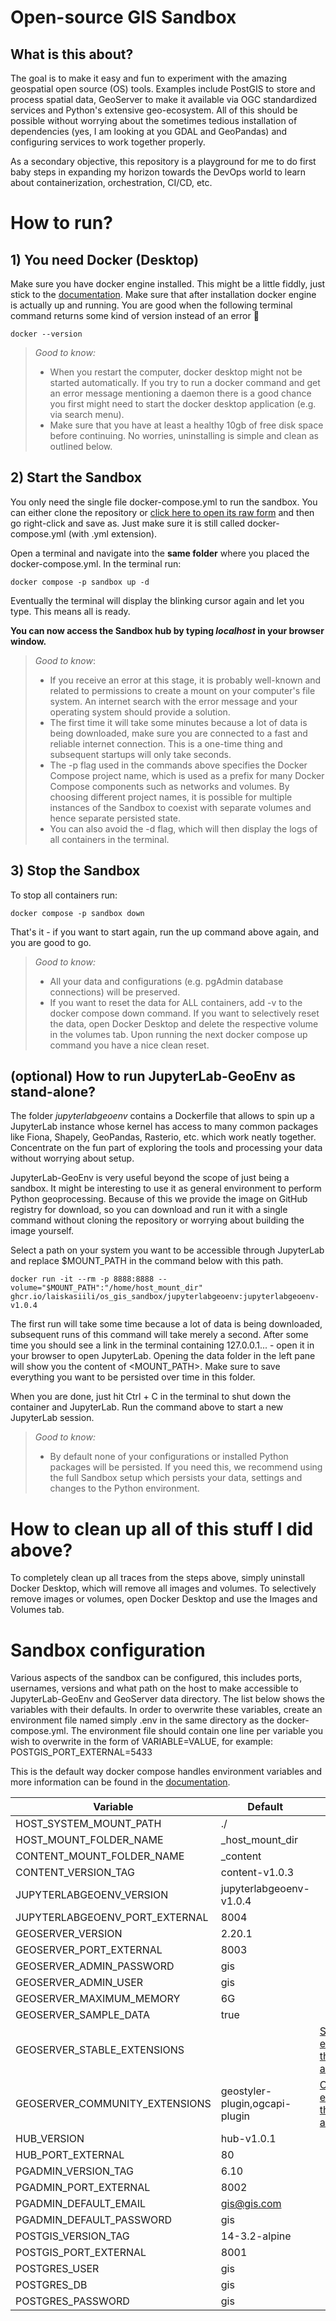 # Open-source GIS Sandbox

## What is this about?

The goal is to make it easy and fun to experiment with the amazing geospatial
open source (OS) tools. Examples include PostGIS to store and process spatial
data, GeoServer to make it available via OGC standardized services and Python's
extensive geo-ecosystem. All of this should be possible without worrying about
the sometimes tedious installation of dependencies (yes, I am looking at you
GDAL and GeoPandas) and configuring services to work together properly.

As a secondary objective, this repository is a playground for me to do first
baby steps in expanding my horizon towards the DevOps world to learn about
containerization, orchestration, CI/CD, etc.

# How to run?

## 1) You need Docker (Desktop)

Make sure you have docker engine installed. This might be a little fiddly, just
stick to the [documentation](https://docs.docker.com/engine/install/). Make sure
that after installation docker engine is actually up and running. You are good
when the following terminal command returns some kind of version instead of an
error :pray:

```console
docker --version
```

> _Good to know:_
>
> - When you restart the computer, docker desktop might not be started
>   automatically. If you try to run a docker command and get an error message
>   mentioning a daemon there is a good chance you first might need to start the
>   docker desktop application (e.g. via search menu).
> - Make sure that you have at least a healthy 10gb of free disk space before
>   continuing. No worries, uninstalling is simple and clean as outlined below.

## 2) Start the Sandbox

You only need the single file docker-compose.yml to run the sandbox. You can
either clone the repository or [click here to open its
raw form](https://raw.githubusercontent.com/laiskasiili/os_geostack_sandbox/main/docker-compose.yml)
and then go right-click and save as. Just make sure it is still called
docker-compose.yml (with .yml extension).

Open a terminal and navigate into the **same folder** where you placed the
docker-compose.yml. In the terminal run:

```console
docker compose -p sandbox up -d
```

Eventually the terminal will display the blinking cursor again and let you type.
This means all is ready.

**You can now access the Sandbox hub by typing _localhost_ in your browser
window.**

> _Good to know_:
>
> - If you receive an error at this stage, it is probably well-known and related
>   to permissions to create a mount on your computer's file system. An internet
>   search with the error message and your operating system should provide a
>   solution.
> - The first time it will take some minutes because a lot of data is being
>   downloaded, make sure you are connected to a fast and reliable internet
>   connection. This is a one-time thing and subsequent startups will only take
>   seconds.
> - The -p flag used in the commands above specifies the Docker Compose project
>   name, which is used as a prefix for many Docker Compose components such as
>   networks and volumes. By choosing different project names, it is possible for
>   multiple instances of the Sandbox to coexist with separate volumes and hence
>   separate persisted state.
> - You can also avoid the -d flag, which will then display the logs of all
>   containers in the terminal.

## 3) Stop the Sandbox

To stop all containers run:

```console
docker compose -p sandbox down
```

That's it - if you want to start again, run the up command above again, and you
are good to go.

> _Good to know:_
>
> - All your data and configurations (e.g. pgAdmin database connections) will be
>   preserved.
> - If you want to reset the data for ALL containers, add -v to the docker
>   compose down command. If you want to selectively reset the data, open Docker
>   Desktop and delete the respective volume in the volumes tab. Upon running the
>   next docker compose up command you have a nice clean reset.

## (optional) How to run JupyterLab-GeoEnv as stand-alone?

The folder _jupyterlabgeoenv_ contains a Dockerfile that allows to spin up a
JupyterLab instance whose kernel has access to many common packages like Fiona,
Shapely, GeoPandas, Rasterio, etc. which work neatly together. Concentrate on
the fun part of exploring the tools and processing your data without worrying
about setup.

JupyterLab-GeoEnv is very useful beyond the scope of just being a sandbox. It
might be interesting to use it as general environment to perform Python
geoprocessing. Because of this we provide the image on GitHub registry for
download, so you can download and run it with a single command without cloning
the repository or worrying about building the image yourself.

Select a path on your system you want to be accessible through JupyterLab and
replace $MOUNT_PATH in the command below with this path.

```console
docker run -it --rm -p 8888:8888 --volume="$MOUNT_PATH":"/home/host_mount_dir" ghcr.io/laiskasiili/os_gis_sandbox/jupyterlabgeoenv:jupyterlabgeoenv-v1.0.4
```

The first run will take some time because a lot of data is being downloaded,
subsequent runs of this command will take merely a second. After some time you
should see a link in the terminal containing 127.0.0.1... - open it in your
browser to open JupyterLab. Opening the data folder in the left pane will show
you the content of <MOUNT_PATH>. Make sure to save everything you want to be
persisted over time in this folder.

When you are done, just hit Ctrl + C in the terminal to shut down the container
and JupyterLab. Run the command above to start a new JupyterLab session.

> _Good to know:_
>
> - By default none of your configurations or installed Python packages will be
>   persisted. If you need this, we recommend using the full Sandbox setup which
>   persists your data, settings and changes to the Python environment.

# How to clean up all of this stuff I did above?

To completely clean up all traces from the steps above, simply uninstall Docker
Desktop, which will remove all images and volumes. To selectively remove images
or volumes, open Docker Desktop and use the Images and Volumes tab.

# Sandbox configuration

Various aspects of the sandbox can be configured, this includes ports,
usernames, versions and what path on the host to make accessible to
JupyterLab-GeoEnv and GeoServer data directory. The list below shows the
variables with their defaults. In order to overwrite these variables, create an
environment file named simply .env in the same directory as the
docker-compose.yml. The environment file should contain one line per variable
you wish to overwrite in the form of VARIABLE=VALUE, for example:
POSTGIS_PORT_EXTERNAL=5433

This is the default way docker compose handles environment variables and more
information can be found in the
[documentation](https://docs.docker.com/compose/environment-variables/).

| Variable                       | Default                        | Notes                                                                                                                                  |
| ------------------------------ | ------------------------------ | -------------------------------------------------------------------------------------------------------------------------------------- |
| HOST_SYSTEM_MOUNT_PATH         | ./                             |                                                                                                                                        |
| HOST_MOUNT_FOLDER_NAME         | \_host_mount_dir               |                                                                                                                                        |
| CONTENT_MOUNT_FOLDER_NAME      | \_content                      |                                                                                                                                        |
| CONTENT_VERSION_TAG            | content-v1.0.3                 |                                                                                                                                        |
| JUPYTERLABGEOENV_VERSION       | jupyterlabgeoenv-v1.0.4        |                                                                                                                                        |
| JUPYTERLABGEOENV_PORT_EXTERNAL | 8004                           |                                                                                                                                        |
| GEOSERVER_VERSION              | 2.20.1                         |                                                                                                                                        |
| GEOSERVER_PORT_EXTERNAL        | 8003                           |                                                                                                                                        |
| GEOSERVER_ADMIN_PASSWORD       | gis                            |                                                                                                                                        |
| GEOSERVER_ADMIN_USER           | gis                            |                                                                                                                                        |
| GEOSERVER_MAXIMUM_MEMORY       | 6G                             |                                                                                                                                        |
| GEOSERVER_SAMPLE_DATA          | true                           |                                                                                                                                        |
| GEOSERVER_STABLE_EXTENSIONS    |                                | [Stable extensions that can be activated](https://github.com/kartoza/docker-geoserver/blob/master/build_data/stable_plugins.txt)       |
| GEOSERVER_COMMUNITY_EXTENSIONS | geostyler-plugin,ogcapi-plugin | [Community extensions that can be activated](https://github.com/kartoza/docker-geoserver/blob/master/build_data/community_plugins.txt) |
| HUB_VERSION                    | hub-v1.0.1                     |                                                                                                                                        |
| HUB_PORT_EXTERNAL              | 80                             |                                                                                                                                        |
| PGADMIN_VERSION_TAG            | 6.10                            |                                                                                                                                        |
| PGADMIN_PORT_EXTERNAL          | 8002                           |                                                                                                                                        |
| PGADMIN_DEFAULT_EMAIL          | gis@gis.com                    |                                                                                                                                        |
| PGADMIN_DEFAULT_PASSWORD       | gis                            |                                                                                                                                        |
| POSTGIS_VERSION_TAG            | 14-3.2-alpine                  |                                                                                                                                        |
| POSTGIS_PORT_EXTERNAL          | 8001                           |                                                                                                                                        |
| POSTGRES_USER                  | gis                            |                                                                                                                                        |
| POSTGRES_DB                    | gis                            |                                                                                                                                        |
| POSTGRES_PASSWORD              | gis                            |                                                                                                                                        |
